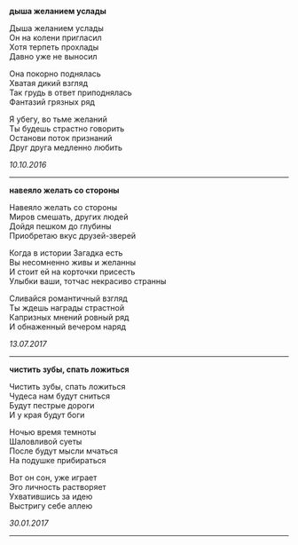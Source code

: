 **дыша желанием услады**  

Дыша желанием услады  
Он на колени пригласил  
Хотя терпеть прохлады  
Давно уже не выносил  

Она покорно поднялась  
Хватая дикий взгляд  
Так грудь в ответ приподнялась  
Фантазий грязных ряд  

Я убегу, во тьме желаний  
Ты будешь страстно говорить  
Останови поток признаний  
Друг друга медленно любить  

*10.10.2016*

---
**навеяло желать со стороны**  

Навеяло желать со стороны  
Миров смешать, других людей  
Дойдя пешком до глубины   
Приобретаю вкус друзей-зверей  

Когда в истории Загадка есть  
Вы несомненно живы и желанны  
И стоит ей на корточки присесть  
Улыбки ваши, тотчас некрасиво странны  

Сливайся романтичный взгляд  
Ты ждешь награды страстной  
Капризных мнений ровный ряд   
И обнаженный вечером наряд  

*13.07.2017*

---
**чистить зубы, спать ложиться**  

Чистить зубы, спать ложиться  
Чудеса нам будут сниться  
Будут пестрые дороги  
И у края будут боги  

Ночью время темноты  
Шаловливой суеты  
После будут мысли мчаться  
На подушке прибираться  

Вот он сон, уже играет  
Эго личность растворяет  
Ухватившись за идею  
Выстригу себе аллею  

*30.01.2017*

---
